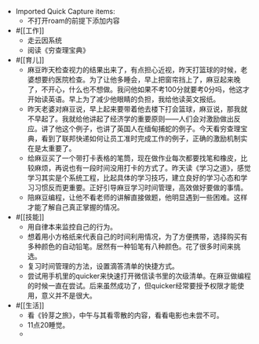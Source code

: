 - Imported Quick Capture items:
    - 不打开roam的前提下添加内容
- #[[工作]]
    - 走云因系统
    - 阅读《穷查理宝典》
- #[[育儿]]
    - 麻豆昨天检查视力的结果出来了，有点担心近视，昨天打篮球的时候，老婆想要约医院检查。为了让他多睡会，早上把窗帘挡上了，麻豆起来晚了，不开心，什么也不想做。我问他如果不考100分就要考0分吗，他这才开始读英语。早上为了减少他眼睛的负担，我给他读英文报纸。
    - 昨天老婆对麻豆说，早上起来要带着他去楼下打会篮球，麻豆说，那我就不早起了。我就给他讲起了经济学的重要原则——人们会对激励做出反应。讲了他这个例子，也讲了英国人在缅甸捕蛇的例子。今天看穷查理宝典，看到了联邦快递如何让员工准时完成工作的例子，正确的激励机制实在是太重要了。
    - 给麻豆买了一个带打卡表格的笔筒，现在做作业每次都要找笔和橡皮，比较麻烦，再说也有一段时间没用打卡的方式了。昨天读《学习之道》，感觉学习其实是个系统工程，比起具体的学习技巧，建立良好的学习心态和学习习惯反而更重要。正好引导麻豆学习时间管理，高效做好要做的事情。
    - 陪麻豆编程，让他不看老师的讲解直接做题，他明显遇到一些困难。这样才能了解自己真正掌握的情况。
- #[[技能]]
    - 用自律本来监控自己的行为。
    - 想着用小方格纸来代表自己的时间利用情况，为了方便携带，选择购买有多种颜色的自动铅笔。居然有一种铅笔有八种颜色。花了很多时间来挑选。
    - 复习时间管理的方法，设置滴答清单的快捷方式。
    - 尝试用手机里的quicker来快速打开微信读书里的次级清单。在麻豆做编程的时候一直在尝试。后来虽然成功了，但quicker经常要授予权限才能使用，意义并不是很大。
- #[[生活]]
    - 看《铃芽之旅》，中午与其看零散的内容，看看电影也未尝不可。
    - 11点20睡觉。
    - 
